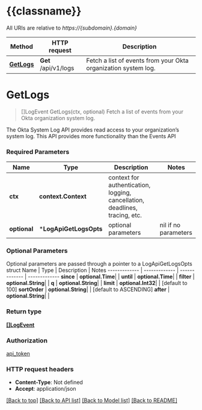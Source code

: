 # {{classname}}

All URIs are relative to *https://{subdomain}.{domain}*

Method | HTTP request | Description
------------- | ------------- | -------------
[**GetLogs**](LogApi.md#GetLogs) | **Get** /api/v1/logs | Fetch a list of events from your Okta organization system log.

# **GetLogs**
> []LogEvent GetLogs(ctx, optional)
Fetch a list of events from your Okta organization system log.

The Okta System Log API provides read access to your organization’s system log. This API provides more functionality than the Events API

### Required Parameters

Name | Type | Description  | Notes
------------- | ------------- | ------------- | -------------
 **ctx** | **context.Context** | context for authentication, logging, cancellation, deadlines, tracing, etc.
 **optional** | ***LogApiGetLogsOpts** | optional parameters | nil if no parameters

### Optional Parameters
Optional parameters are passed through a pointer to a LogApiGetLogsOpts struct
Name | Type | Description  | Notes
------------- | ------------- | ------------- | -------------
 **since** | **optional.Time**|  | 
 **until** | **optional.Time**|  | 
 **filter** | **optional.String**|  | 
 **q** | **optional.String**|  | 
 **limit** | **optional.Int32**|  | [default to 100]
 **sortOrder** | **optional.String**|  | [default to ASCENDING]
 **after** | **optional.String**|  | 

### Return type

[**[]LogEvent**](LogEvent.md)

### Authorization

[api_token](../README.md#api_token)

### HTTP request headers

 - **Content-Type**: Not defined
 - **Accept**: application/json

[[Back to top]](#) [[Back to API list]](../README.md#documentation-for-api-endpoints) [[Back to Model list]](../README.md#documentation-for-models) [[Back to README]](../README.md)

